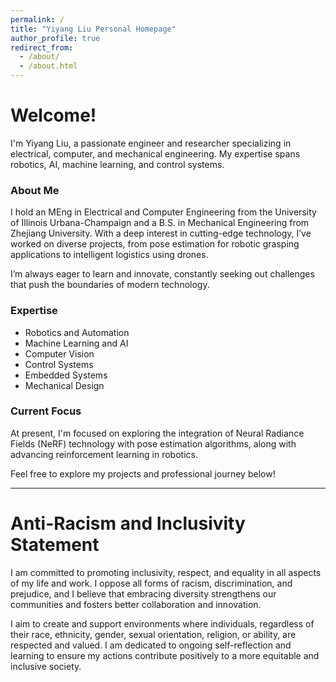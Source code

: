 ```yaml
---
permalink: /
title: "Yiyang Liu Personal Homepage"
author_profile: true
redirect_from: 
  - /about/
  - /about.html
---
```


Welcome!
====== 
I'm Yiyang Liu, a passionate engineer and researcher specializing in electrical, computer, and mechanical engineering. My expertise spans robotics, AI, machine learning, and control systems.  

### About Me  
I hold an MEng in Electrical and Computer Engineering from the University of Illinois Urbana-Champaign and a B.S. in Mechanical Engineering from Zhejiang University. With a deep interest in cutting-edge technology, I’ve worked on diverse projects, from pose estimation for robotic grasping applications to intelligent logistics using drones.  

I’m always eager to learn and innovate, constantly seeking out challenges that push the boundaries of modern technology.

### Expertise  
- Robotics and Automation  
- Machine Learning and AI  
- Computer Vision  
- Control Systems  
- Embedded Systems  
- Mechanical Design  

### Current Focus  
At present, I'm focused on exploring the integration of Neural Radiance Fields (NeRF) technology with pose estimation algorithms, along with advancing reinforcement learning in robotics.

Feel free to explore my projects and professional journey below!

---

Anti-Racism and Inclusivity Statement
======
I am committed to promoting inclusivity, respect, and equality in all aspects of my life and work. I oppose all forms of racism, discrimination, and prejudice, and I believe that embracing diversity strengthens our communities and fosters better collaboration and innovation.

I aim to create and support environments where individuals, regardless of their race, ethnicity, gender, sexual orientation, religion, or ability, are respected and valued. I am dedicated to ongoing self-reflection and learning to ensure my actions contribute positively to a more equitable and inclusive society.
